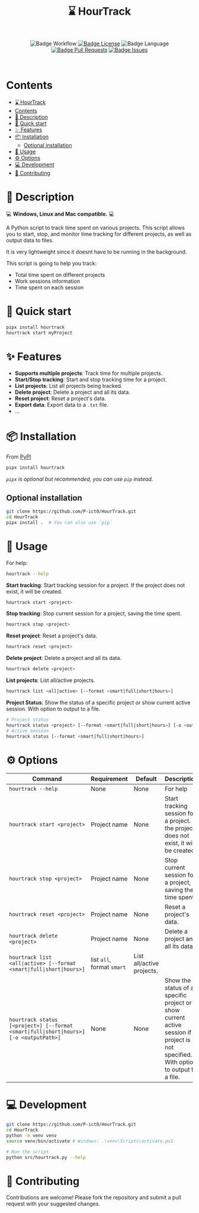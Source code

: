 <div align = center>
  
# ⌛ HourTrack

<br>

![Badge Workflow] 
[![Badge License]][License] 
![Badge Language] 
[![Badge Pull Requests]][Pull Requests] 
[![Badge Issues]][Issues] 

<br>

</div>

# Contents
- [⌛ HourTrack](#-hourtrack)
- [Contents](#contents)
- [📖 Description](#-description)
- [🚀 Quick start](#-quick-start)
- [✨ Features](#-features)
- [📦 Installation](#-installation)
  - [Optional installation](#optional-installation)
- [📲 Usage](#-usage)
- [⚙ Options](#-options)
- [💻 Development](#-development)
- [👥 Contributing](#-contributing)
<!----------------------------------------------------------------------------->

# 📖 Description

💻 **Windows, Linux and Mac compatible.** 💻

A Python script to track time spent on various projects. This script allows you to start, stop, and monitor time tracking for different projects, as well as output data to files.

It is very lightweight since it doesnt have to be running in the background.

This script is going to help you track:
- Total time spent on different projects
- Work sessions information
- Time spent on each session

# 🚀 Quick start

```bash
pipx install hourtrack
hourtrack start myProject
```

# ✨ Features

- **Supports multiple projects**: Track time for multiple projects.
- **Start/Stop tracking**: Start and stop tracking time for a project.
- **List projects**: List all projects being tracked.
- **Delete project**: Delete a project and all its data.
- **Reset project**: Reset a project's data.
- **Export data**: Export data to a `.txt` file.
- ...

# 📦 Installation

From [PyPI][PyPiLink]

```bash
pipx install hourtrack
```
_`pipx` is optional but recommended, you can use `pip` instead._

## Optional installation

```bash
git clone https://github.com/P-ict0/HourTrack.git
cd HourTrack
pipx install .  # You can also use `pip`
```

# 📲 Usage

For help:
```bash
hourtrack --help
```

**Start tracking**:
Start tracking session for a project. If the project does not exist, it will be created.
```bash
hourtrack start <project>
```

**Stop tracking**:
Stop current session for a project, saving the time spent.
```bash
hourtrack stop <project>
```

**Reset project**:
Reset a project's data.

```bash
hourtrack reset <project>
```

**Delete project**:
Delete a project and all its data.

```bash
hourtrack delete <project>
```

**List projects**:
List all/active projects.

```bash
hourtrack list <all|active> [--format <smart|full|short|hours>]
```

**Project Status**:
Show the status of a specific project or show current active session. With option to output to a file.
```bash
# Project status
hourtrack status <project> [--format <smart|full|short|hours>] [-o <outputPath>]
# Active session
hourtrack status [--format <smart|full|short|hours>]
```

# ⚙ Options

| Command                 | Requirement                          | Default | Description                                                                                             |
|-------------------------|--------------------------------------|---------|---------------------------------------------------------------------------------------------------------|
| `hourtrack --help`      | None                                 | None    | For help                                                                                                |
| `hourtrack start <project>` | Project name                       | None    | Start tracking session for a project. If the project does not exist, it will be created.                |
| `hourtrack stop <project>`  | Project name                       | None    | Stop current session for a project, saving the time spent.                                              |
| `hourtrack reset <project>` | Project name                       | None    | Reset a project's data.                                                                                 |
| `hourtrack delete <project>`| Project name                       | None    | Delete a project and all its data.                                                                      |
| `hourtrack list <all\|active> [--format <smart\|full\|short\|hours>]` | list `all`, format `smart` | List all/active projects.                                                                               |
| `hourtrack status [<project>] [--format <smart\|full\|short\|hours>] [-o <outputPath>]` | None | None | Show the status of a specific project or show current active session if project is not specified. With option to output to a file.   |

# 💻 Development

```bash
git clone https://github.com/P-ict0/HourTrack.git
cd HourTrack
python -m venv venv
source venv/bin/activate # Windows: .\venv\Scripts\activate.ps1

# Run the script
python src/hourtrack.py --help
```

# 👥 Contributing

Contributions are welcome! Please fork the repository and submit a pull request with your suggested changes.

<!----------------------------------------------------------------------------->

[Stars]: https://starchart.cc/P-ict0/HourTrack
[DWS]: https://github.com/P-ict0/HourTrack

[Pull Requests]: https://github.com/P-ict0/HourTrack/pulls
[Issues]: https://github.com/P-ict0/HourTrack/issues
[PyPiLink]: https://pypi.org/project/hourtrack/

[License]: LICENSE

<!----------------------------------{ Badges }--------------------------------->

[Badge Workflow]: https://github.com/P-ict0/HourTrack/actions/workflows/release.yml/badge.svg

[Badge Issues]: https://img.shields.io/github/issues/P-ict0/HourTrack
[Badge Pull Requests]: https://img.shields.io/github/issues-pr/P-ict0/HourTrack
[Badge Language]: https://img.shields.io/github/languages/top/P-ict0/HourTrack
[Badge License]: https://img.shields.io/github/license/P-ict0/HourTrack
[Badge Lines]: https://img.shields.io/tokei/lines/github/P-ict0/HourTrack